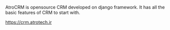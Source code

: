 AtroCRM is opensource CRM developed on django framework. It has all the basic features of CRM to start with. 

https://crm.atrotech.ir
